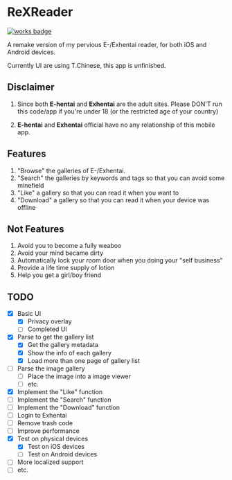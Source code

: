 # ReXReader
[![works badge](https://cdn.rawgit.com/nikku/works-on-my-machine/v0.2.0/badge.svg)](https://github.com/nikku/works-on-my-machine)

A remake version of my pervious E-/Exhentai reader, for both iOS and Android devices.

Currently UI are using T.Chinese, this app is unfinished.

## Disclaimer
1. Since both **E-hentai** and **Exhentai** are the adult sites. Please DON'T run this code/app if you're under 18 (or the restricted age of your country)

2. **E-hentai** and **Exhentai** official have no any relationship of this mobile app.

## Features
1. "Browse" the galleries of E-/Exhentai.
2. "Search" the galleries by keywords and tags so that you can avoid some minefield
3. "Like" a gallery so that you can read it when you want to
4. "Download" a gallery so that you can read it when your device was offline

## Not Features
1. Avoid you to become a fully weaboo
2. Avoid your mind became dirty
3. Automatically lock your room door when you doing your "self business"
4. Provide a life time supply of lotion
5. Help you get a girl/boy friend

## TODO
- [x] Basic UI
    - [x] Privacy overlay
    - [ ] Completed UI
- [x] Parse to get the gallery list
    - [x] Get the gallery metadata
    - [x] Show the info of each gallery
    - [x] Load more than one page of gallery list
- [ ] Parse the image gallery
    - [ ] Place the image into a image viewer
    - [ ] etc.
- [x] Implement the "Like" function
- [ ] Implement the "Search" function
- [ ] Implement the "Download" function
- [ ] Login to Exhentai
- [ ] Remove trash code
- [ ] Improve performance
- [x] Test on physical devices
    - [x] Test on iOS devices
    - [ ] Test on Android devices
- [ ] More localized support
- [ ] etc.
